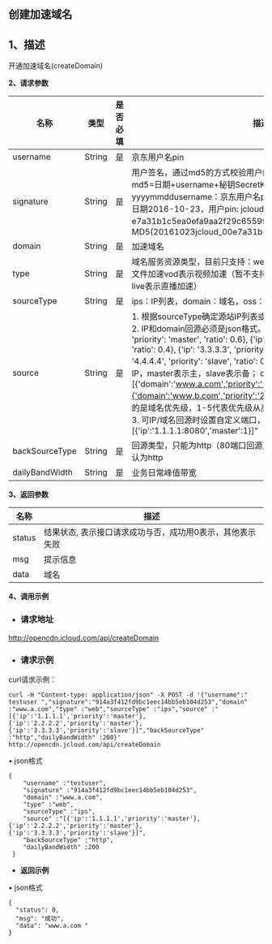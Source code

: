 ## **创建加速域名**

## **1、描述**

开通加速域名(createDomain)

**2、请求参数**

| 名称           | 类型   | 是否必填 | 描述                                                         |
| -------------- | ------ | -------- | ------------------------------------------------------------ |
| username       | String | 是       | 京东用户名pin                                                |
| signature      | String | 是       | 用户签名，通过md5的方式校验用户的身份信息，保障信息安全。  md5=日期+username+秘钥SecretKey日期：格式为   yyyymmddusername：京东用户名pin秘钥：双方约定示例：比如当前日期2016-10-23，用户pin:   jcloud_00 ,用户秘钥SecretKey ：e7a31b1c5ea0efa9aa2f29c6559f7d61那签名为MD5(20161023jcloud_00e7a31b1c5ea0efa9aa2f29c6559f7d61) |
| domain         | String | 是       | 加速域名                                                     |
| type           | String | 是       | 域名服务资源类型，目前只支持：web表示 静态小文件download表示大文件加速vod表示视频加速（暂不支持类型：dynamic表示动态加速，live表示直播加速） |
| sourceType     | String | 是       | ips：IP列表，domain：域名，oss：oss回源                      |
| source         | String | 是       | 1. 根据sourceType确定源站IP列表或者域名。</br>2. IP和domain回源必须是json格式。ip回源示例："[{'ip': '1.1.1.1', 'priority': 'master', 'ratio': 0.6}, {'ip': '2.2.2.2', 'priority': 'master', 'ratio': 0.4}, {'ip': '3.3.3.3', 'priority': 'slave', 'ratio': 0.3}, {'ip': '4.4.4.4', 'priority': 'slave', 'ratio': 0.7}]"ip回源时，priority表示主备IP，master表示主，slave表示备；   domain回源示例："[{'domain':'www.a.com','priority':'1'},{'domain':'www.b.com','priority':'2'}]"  domain回源时，priority代表的是域名优先级，1-5代表优先级从高到底OSS回源"oss.jcloud.com".</br>3. 可IP/域名回源时设置自定义端口，如："[{'ip':'1.1.1.1:8080','master':1}]" |
| backSourceType | String | 是       | 回源类型，只能为http（80端口回源）或者https（443端口回源），默认为http |
| dailyBandWidth | String | 是       | 业务日常峰值带宽                                             |

 

**3、返回参数**

| **名称** | **描述**                                                  |
| -------- | --------------------------------------------------------- |
| status   | 结果状态, 表示接口请求成功与否，成功用0表示，其他表示失败 |
| msg      | 提示信息                                                  |
| data     | 域名                                                      |

 

**4、调用示例**

- ### **请求地址**
http://opencdn.jcloud.com/api/createDomain
- ### **请求示例**
curl请求示例：
```
curl -H "Content-type: application/json" -X POST -d '{"username":" testuser ","signature":"914a3f412fd9bc1eec14bb5eb104d253","domain" :"www.a.com","type" :"web","sourceType" :"ips","source" :"[{'ip':'1.1.1.1','priority':'master'},{'ip':'2.2.2.2','priority':'master'},{'ip':'3.3.3.3','priority':'slave'}]","backSourceType" :"http","dailyBandWidth" :200}' http://opencdn.jcloud.com/api/createDomain
```
•        json格式
```
{
    "username" :"testuser",
    "signature" :"914a3f412fd9bc1eec14bb5eb104d253",
    "domain" :"www.a.com",
    "type" :"web",
    "sourceType" :"ips",
    "source" :"[{'ip':'1.1.1.1','priority':'master'},{'ip':'2.2.2.2','priority':'master'},{'ip':'3.3.3.3','priority':'slave'}]",
    "backSourceType" :"http",
    "dailyBandWidth" :200
 }
```
-  **返回示例**

  •        json格式

```
{
  "status": 0,
  "msg": "成功",
  "data": "www.a.com "
}
```

 
